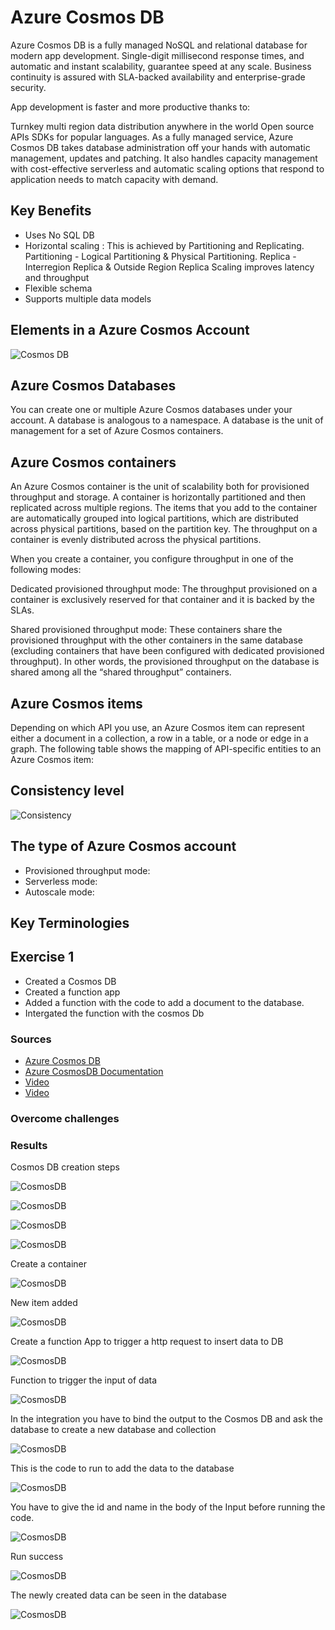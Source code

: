 # Azure Cosmos DB
Azure Cosmos DB is a fully managed NoSQL and relational database for modern app development. Single-digit millisecond response times, and automatic and instant scalability, guarantee speed at any scale. Business continuity is assured with SLA-backed availability and enterprise-grade security.

App development is faster and more productive thanks to:

Turnkey multi region data distribution anywhere in the world
Open source APIs
SDKs for popular languages.
As a fully managed service, Azure Cosmos DB takes database administration off your hands with automatic management, updates and patching. It also handles capacity management with cost-effective serverless and automatic scaling options that respond to application needs to match capacity with demand.

## Key Benefits

- Uses No SQL DB
- Horizontal scaling  : This is achieved by Partitioning and Replicating.
    Partitioning - Logical Partitioning & Physical Partitioning.
    Replica - Interregion Replica & Outside Region Replica
    Scaling improves latency and throughput
- Flexible schema
- Supports multiple data models 
## Elements in a Azure Cosmos Account

![Cosmos DB](/00_includes/Cloud/Week3/cosmos-entities.png)

## Azure Cosmos Databases

You can create one or multiple Azure Cosmos databases under your account. A database is analogous to a namespace. A database is the unit of management for a set of Azure Cosmos containers.


## Azure Cosmos containers
An Azure Cosmos container is the unit of scalability both for provisioned throughput and storage. A container is horizontally partitioned and then replicated across multiple regions. The items that you add to the container are automatically grouped into logical partitions, which are distributed across physical partitions, based on the partition key. The throughput on a container is evenly distributed across the physical partitions.

When you create a container, you configure throughput in one of the following modes:

Dedicated provisioned throughput mode: The throughput provisioned on a container is exclusively reserved for that container and it is backed by the SLAs.

Shared provisioned throughput mode: These containers share the provisioned throughput with the other containers in the same database (excluding containers that have been configured with dedicated provisioned throughput). In other words, the provisioned throughput on the database is shared among all the “shared throughput” containers.

## Azure Cosmos items

Depending on which API you use, an Azure Cosmos item can represent either a document in a collection, a row in a table, or a node or edge in a graph. The following table shows the mapping of API-specific entities to an Azure Cosmos item:

## Consistency level

![Consistency](/00_includes/Cloud/Week3/five-consistency-levels.png)

## The type of Azure Cosmos account

- Provisioned throughput mode: 
- Serverless mode:
- Autoscale mode:

## Key Terminologies



## Exercise 1

- Created a Cosmos DB
- Created a function app
- Added a function with the code to add a document to the database.
- Intergated the function with the cosmos Db

### Sources

* [Azure Cosmos DB](https://learn.microsoft.com/en-us/training/modules/explore-azure-cosmos-db/)
* [Azure CosmosDB Documentation](https://learn.microsoft.com/en-us/azure/cosmos-db/)
* [ Video](https://www.youtube.com/watch?v=Dudcl8le2cE)
* [Video](https://www.youtube.com/watch?v=kiQlRXhNEvQ)


### Overcome challenges



### Results

Cosmos DB creation steps 

![CosmosDB](/00_includes/Cloud/Week3/CosmosDB/CosmosDBCreation.png)


![CosmosDB](/00_includes/Cloud/Week3/CosmosDB/CosmosDbCreation1.png)

![CosmosDB](/00_includes/Cloud/Week3/CosmosDB/CosmosDBcreated.png)

![CosmosDB](/00_includes/Cloud/Week3/CosmosDB/Databasecreated.png)

Create a container

![CosmosDB](/00_includes/Cloud/Week3/CosmosDB/Container1created.png)

New item added

![CosmosDB](/00_includes/Cloud/Week3/CosmosDB/NewItemAdded.png)

Create a function App to trigger a http request to insert data to DB

![CosmosDB](/00_includes/Cloud/Week3/CosmosDB/CreateFunctionApp.png)

Function to trigger the input of data

![CosmosDB](/00_includes/Cloud/Week3/CosmosDB/CreateFunction.png)

In the integration you have to bind the output to the Cosmos DB and ask the database to create a new database and collection 

![CosmosDB](/00_includes/Cloud/Week3/CosmosDB/Integration%2BOutput.png)

This is the code to run to add the data to the database

![CosmosDB](/00_includes/Cloud/Week3/CosmosDB/Code.png)

You have to give the id and name in the body of the Input before running the code.

![CosmosDB](/00_includes/Cloud/Week3/CosmosDB/Testwithdatainbody.png)

 Run success
 
![CosmosDB](/00_includes/Cloud/Week3/CosmosDB/TestSuccess.png)

The newly created data can be seen in the database

![CosmosDB](/00_includes/Cloud/Week3/CosmosDB/DataAddedintheDB.png)





